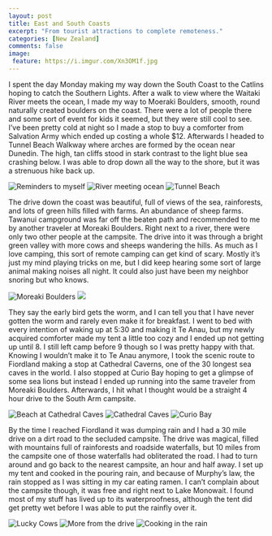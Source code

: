 ```yaml
---
layout: post
title: East and South Coasts
excerpt: "From tourist attractions to complete remoteness."
categories: [New Zealand]
comments: false
image:
 feature: https://i.imgur.com/Xn3OM1f.jpg
---
```


I spent the day Monday making my way down the South Coast to the Catlins hoping to catch the Southern Lights. After a walk to view where the Waitaki River meets the ocean, I made my way to Moeraki Boulders, smooth, round naturally created boulders on the coast. There were a lot of people there and some sort of event for kids it seemed, but they were still cool to see. I’ve been pretty cold at night so I made a stop to buy a comforter from Salvation Army which ended up costing a whole $12. Afterwards I headed to Tunnel Beach Walkway where arches are formed by the ocean near Dunedin. The high, tan cliffs stood in stark contrast to the light blue sea crashing below. I was able to drop down all the way to the shore, but it was a strenuous hike back up.

 ![Reminders to myself](https://i.imgur.com/ubGevsql.jpg) ![River meeting ocean](https://i.imgur.com/LmU7Qvdl.jpg) ![Tunnel Beach](https://i.imgur.com/XnzPhHjl.jpg)

The drive down the coast was beautiful, full of views of the sea, rainforests, and lots of green hills filled with farms. An abundance of sheep farms.
Tawanui campground was far off the beaten path and recommended to me by another traveler at Moreaki Boulders. Right next to a river, there were only two other people at the campsite. The drive into it was through a bright green valley with more cows and sheeps wandering the hills. As much as I love camping, this sort of remote camping can get kind of scary. Mostly it’s just my mind playing tricks on me, but I did keep hearing some sort of large animal making noises all night. It could also just have been my neighbor snoring but who knows.

![Moreaki Boulders](https://i.imgur.com/D473pKrl.jpg) ![](https://i.imgur.com/0YhsUtAl.jpg)

They say the early bird gets the worm, and I can tell you that I have never gotten the worm and rarely even make it for breakfast. I went to bed with every intention of waking up at 5:30 and making it Te Anau, but my newly acquired comforter made my tent a little too cozy and I ended up not getting up until 8. I still left camp before 9 though so I was pretty happy with that. Knowing I wouldn’t make it to Te Anau anymore, I took the scenic route to Fiordland making a stop at Cathedral Caverns, one of the 30 longest sea caves in the world. I also stopped at Curio Bay hoping to get a glimpse of some sea lions but instead I ended up running into the same traveler from Moreaki Boulders. Afterwards, I hit what I thought would be a straight 4 hour drive to the South Arm campsite.

![Beach at Cathedral Caves](https://i.imgur.com/bRLhtzol.jpg) ![Cathedral Caves](https://i.imgur.com/f4lOsxAl.jpg) ![Curio Bay](https://i.imgur.com/GhxM1OIl.jpg)

By the time I reached Fiordland it was dumping rain and I had a 30 mile drive on a dirt road to the secluded campsite. The drive was magical, filled with mountains full of rainforests and roadside waterfalls, but 10 miles from the campsite one of those waterfalls had obliterated the road. I had to turn around and go back to the nearest campsite, an hour and half away. I set up my tent and cooked in the pouring rain, and because of Murphy’s law, the rain stopped as I was sitting in my car eating ramen. I can’t complain about the campsite though, it was free and right next to Lake Monowait. I found most of my stuff has lived up to its waterproofness, although the tent did get pretty wet before I was able to put the rainfly over it.

![Lucky Cows](https://i.imgur.com/0LpvaEgl.jpg) ![More from the drive](https://i.imgur.com/f4lOsxAl.jpg) ![Cooking in the rain](https://i.imgur.com/InbQdinl.jpg)
